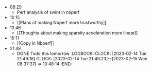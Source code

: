 - 08:29
	- Perf analysis of swint in nbperf
- 10:15
	- [[Plans of making Nbperf more trustworthy]]
- 13:46
	- [[Thoughts about making sparsity acceleration more linear]]
- 16:11
	- [[Copy in Nbperf]]
- 21:49
	- DONE Todo this tomorrow
	  :LOGBOOK:
	  CLOCK: [2023-02-14 Tue 21:49:18]
	  CLOCK: [2023-02-14 Tue 21:49:23]--[2023-02-15 Wed 08:37:37] =>  10:48:14
	  :END: